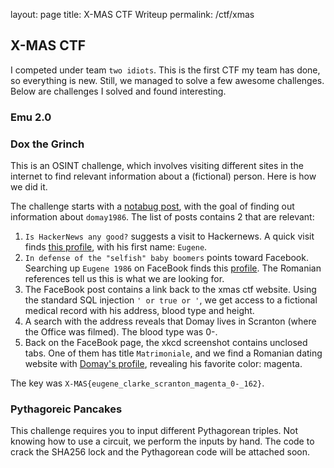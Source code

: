 layout: page
title: X-MAS CTF Writeup
permalink: /ctf/xmas
## X-MAS CTF
I competed under team `two idiots`. This is the first CTF my team has done, so everything is new. Still, we managed to solve a few awesome challenges. Below are challenges I solved and found interesting.

### Emu 2.0

### Dox the Grinch
This is an OSINT challenge, which involves visiting different sites in the internet to find relevant information about a (fictional) person. Here is how we did it.

The challenge starts with a [notabug post](https://notabug.io/t/whatever/comments/44530e6b7740f22940db9c176b621900d0bce697/i-hate-xmas), with the goal of finding out information about `domay1986`. The list of posts contains 2 that are relevant:
1. `Is HackerNews any good?` suggests a visit to Hackernews. A quick visit finds [this profile](https://news.ycombinator.com/user?id=Domay1986), with his first name: `Eugene`.
2. `In defense of the "selfish" baby boomers` points toward Facebook. Searching up `Eugene 1986` on FaceBook finds this [profile](https://www.facebook.com/eugene.clarke.56232). The Romanian references tell us this is what we are looking for.
3. The FaceBook post contains a link back to the xmas ctf website. Using the standard SQL injection `' or true or '`, we get access to a fictional medical record with his address, blood type and height.
4. A search with the address reveals that Domay lives in Scranton (where the Office was filmed). The blood type was 0-.
5. Back on the FaceBook page, the xkcd screenshot contains unclosed tabs. One of them has title `Matrimoniale`, and we find a Romanian dating website with [Domay's profile](https://www.matrimoniale.ro/Domay1986), revealing his favorite color: magenta.

The key was `X-MAS{eugene_clarke_scranton_magenta_0-_162}`.

### Pythagoreic Pancakes
This challenge requires you to input different Pythagorean triples. Not knowing how to use a circuit, we perform the inputs by hand. The code to crack the SHA256 lock and the Pythagorean code will be attached soon.